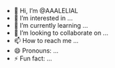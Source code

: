 - 👋 Hi, I’m @AAALELIAL
- 👀 I’m interested in ...
- 🌱 I’m currently learning ...
- 💞️ I’m looking to collaborate on ...
- 📫 How to reach me ...
- 😄 Pronouns: ...
- ⚡ Fun fact: ...

<!---
AAALELIAL/AAALELIAL is a ✨ special ✨ repository because its `README.md` (this file) appears on your GitHub profile.
You can click the Preview link to take a look at your changes.
--->
